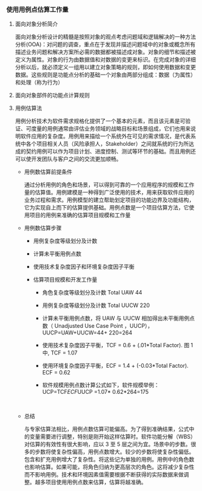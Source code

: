 ### 使用用例点估算工作量

1. 面向对象分析简介

   面向对象分析设计的精髓是按照对象的观点考虑问题域和逻辑解决的一种方法分析(OOA)：对问题的调查，重点在于发现并描述问题域中的对象或概念所有描述业务问题和解决方案所必需的数据都被描述成对象。对象的细节和描述被定义为属性。对象的行为由数据值和对数据的变更来标识。在完成对象的详细分析以后，就必须定义一组用以建立对象策略的规则，即如何使用数据和变更数据。这些规则是功能点分析的基础一个对象由两部分组成：数据（为属性）和处理（称为行为）


2. 面向对象部件的功能点计算规则

3. 用例估算法

   用例分析技术为软件需求规格化提供了一个基本的元素，而且该元素是可验证、可度量的用例通常由评估业务领域的战略目标和场景组成，它们也用来说明软件应用的复杂度。用例用来描绘一个系统外在可见的需求情况，是代表系统中各个项目相关人员（风险承担人，Stakeholder）之间就系统的行为所达成的契约用例可以作为项目计划、进度控制、测试等环节的基础。而且用例还可以使开发团队与客户之间的交流更加顺畅。

   * 用例数估算前提条件

     通过分析用例的角色和场景，可以得到可靠的一个应用程序的规模和工作量的估算值。用例建模是一种得到广泛使用的技术，用来获取软件应用的业务过程和需求。用例模型的建立帮助划定项目的功能边界及功能结构，它为实现自上而下的估算提供基础。用例点数是一个项目估算方法，它使用项目的用例来准确的估算项目规模和工作量

   * 用例数估算步骤

     * 用例复杂度等级划分及计数

     * 计算未平衡用例点数

     * 使用技术复杂度因子和环境复杂度因子平衡

     * 估算项目规模和开发工作量

       * 角色复杂度等级划分及计数 Total UAW 44

       * 用例复杂度等级划分及计数 Total UUCW 220

       * 计算未平衡用例点数，将 UAW 与 UUCW 相加得出未平衡用例点数（ Unadjusted Use Case Point ，UUCP），UUCP=UAW+UUCW=44+ 220=264

       * 使用技术复杂度因子平衡，TCF = 0.6 + (.01*Total Factor). 图 1 中, TCF = 1.07

       * 使用环境复杂度因子平衡，ECF = 1.4 + (-0.03*Total Factor). ECF = 0.62

       * 软件规模用例点数计算公式如下，软件规模举例：UCP=TCF*ECF*UUCP =1.07* 0.62*264=175

         ​

   * 总结

     与专家估算法相比，用例点数估算可能偏高。为了得到准确结果，公式中的变量需要进行调整，特别是刚开始这样估算时。软件功能分解（WBS）对估算的有效性有很大影响，应以 3 至 5 层之间为宜。场景中的步数。很多的步数将使复杂性偏高，用例点数增大。较少的步数将使复杂性偏低。包含和扩充用例增大了复杂性。将这些记为单独的用例。用例中的角色数也影响估算。如果可能，将角色归纳为更高层次的角色。这将减少复杂性而不影响用例。技术和环境因素值需要根据不断获得的实际数据来做调整。越多项目使用用例点数来估算，估算将越准确。